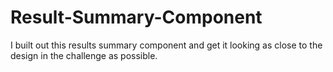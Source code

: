 # Result-Summary-Component
I built out this results summary component and get it looking as close to the design in the challenge as possible.
